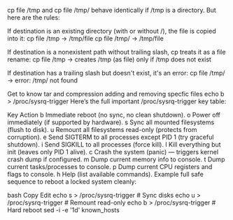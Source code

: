 cp file /tmp and cp file /tmp/ behave identically if /tmp is a directory. But here are the rules:

If destination is an existing directory (with or without /), the file is copied into it:
cp file /tmp → /tmp/file
cp file /tmp/ → /tmp/file

If destination is a nonexistent path without trailing slash, cp treats it as a file rename:
cp file /tmp → creates /tmp (as file) only if /tmp does not exist

If destination has a trailing slash but doesn't exist, it's an error:
cp file /tmp/ → error: /tmp/ not found

Get to know tar and compression adding and removing specfic files
echo b > /proc/sysrq-trigger
Here’s the full important /proc/sysrq-trigger key table:


Key	Action
b	Immediate reboot (no sync, no clean shutdown).
o	Power off immediately (if supported by hardware).
s	Sync all mounted filesystems (flush to disk).
u	Remount all filesystems read-only (protects from corruption).
e	Send SIGTERM to all processes except PID 1 (try graceful shutdown).
i	Send SIGKILL to all processes (force kill).
l	Kill everything but init (leaves only PID 1 alive).
c	Crash the system (panic) — triggers kernel crash dump if configured.
m	Dump current memory info to console.
t	Dump current tasks/processes to console.
p	Dump current CPU registers and flags to console.
h	Help (list available commands).
Example full safe sequence to reboot a locked system cleanly:

bash
Copy
Edit
echo s > /proc/sysrq-trigger   # Sync disks
echo u > /proc/sysrq-trigger   # Remount read-only
echo b > /proc/sysrq-trigger   # Hard reboot
sed -i -e '1d' known_hosts 
